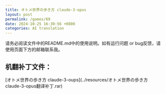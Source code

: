 ```yaml
---
title: オトメ世界の歩き方 claude-3-opus
layout: post
permalink: /games/69
date: 2024-10-25 16:30:56 +0800
categories: AI translation
---
```



请务必阅读文件中的README.md中的使用说明。如有运行问题 or bug反馈，请使用页面下方的邮箱联系我。

## 机翻补丁文件：

[オトメ世界の歩き方 claude-3-oups](../resources/オトメ世界の歩き方 claude-3-opus翻译补丁.rar)

 

